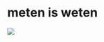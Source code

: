 <!--
  id: 587
  date: 2010-07-22T21:38:36
  modified: 2012-07-03T09:31:39
  slug: meten-is-weten
  type: post
  excerpt: [object Object]
  categories: illustration
  tags: 
  inCv: 
  inPortfolio: 
  dateFrom: 
  dateTo: 
-->

# meten is weten

<p><img src="https://res.cloudinary.com/dn1rmdjs5/image/upload/v1566568756/rv/metenIsWeten.png" /></p>